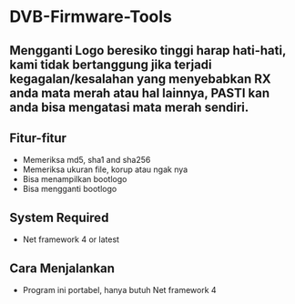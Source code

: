 # DVB-Firmware-Tools

## Mengganti Logo beresiko tinggi harap hati-hati, kami tidak bertanggung jika terjadi kegagalan/kesalahan yang menyebabkan RX anda mata merah atau hal lainnya, PASTI kan anda bisa mengatasi mata merah sendiri. 

## Fitur-fitur
* Memeriksa md5, sha1 and sha256
* Memeriksa ukuran file, korup atau ngak nya
* Bisa menampilkan bootlogo
* Bisa mengganti bootlogo

## System Required
* Net framework 4 or latest

## Cara Menjalankan
* Program ini portabel, hanya butuh Net framework 4
